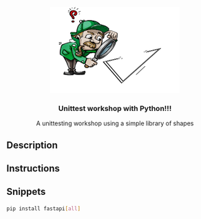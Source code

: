 <br />
<div align="center">
  <a>
    <img src="images/triangle.jpg" alt="Logo" width="300" height="200">
  </a>

  <h3 align="center">Unittest workshop with Python!!!</h3>

  <p align="center">
    A unittesting workshop using a simple library of shapes
    <br />
  </p>
</div>

## Description

## Instructions

## Snippets

  ```sh
  pip install fastapi[all]
  ```
